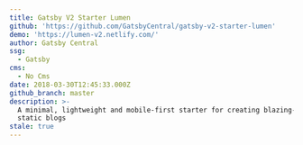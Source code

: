 ```yaml
---
title: Gatsby V2 Starter Lumen
github: 'https://github.com/GatsbyCentral/gatsby-v2-starter-lumen'
demo: 'https://lumen-v2.netlify.com/'
author: Gatsby Central
ssg:
  - Gatsby
cms:
  - No Cms
date: 2018-03-30T12:45:33.000Z
github_branch: master
description: >-
  A minimal, lightweight and mobile-first starter for creating blazing-fast
  static blogs
stale: true
---
```

